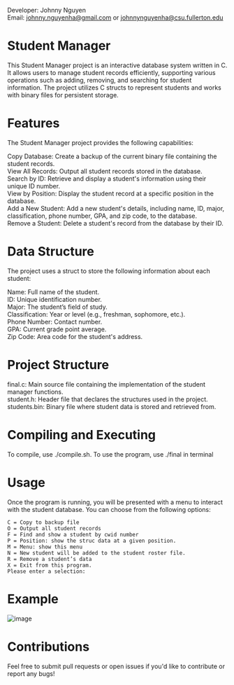 Developer: Johnny Nguyen  
Email: johnny.nguyenha@gmail.com or johnnynguyenha@csu.fullerton.edu  
# Student Manager
This Student Manager project is an interactive database system written in C. It allows users to manage student records efficiently, supporting various operations such as adding, removing, and searching for student information. The project utilizes C structs to represent students and works with binary files for persistent storage.

# Features
The Student Manager project provides the following capabilities:

  Copy Database: Create a backup of the current binary file containing the student records.  
  View All Records: Output all student records stored in the database.  
  Search by ID: Retrieve and display a student's information using their unique ID number.  
  View by Position: Display the student record at a specific position in the database.  
  Add a New Student: Add a new student's details, including name, ID, major, classification, phone number, GPA, and zip code, to the database.  
  Remove a Student: Delete a student's record from the database by their ID.  

# Data Structure
The project uses a struct to store the following information about each student:

Name: Full name of the student.  
ID: Unique identification number.  
Major: The student’s field of study.  
Classification: Year or level (e.g., freshman, sophomore, etc.).  
Phone Number: Contact number.  
GPA: Current grade point average.  
Zip Code: Area code for the student's address.  

# Project Structure
final.c: Main source file containing the implementation of the student manager functions.  
student.h: Header file that declares the structures used in the project.  
students.bin: Binary file where student data is stored and retrieved from.  

# Compiling and Executing
To compile, use ./compile.sh. To use the program, use ./final in terminal

# Usage
Once the program is running, you will be presented with a menu to interact with the student database. You can choose from the following options:

    C = Copy to backup file
    O = Output all student records
    F = Find and show a student by cwid number
    P = Position: show the struc data at a given position.
    M = Menu: show this menu
    N = New student will be added to the student roster file.
    R = Remove a student’s data
    X = Exit from this program.
    Please enter a selection: 
# Example
![image](https://github.com/user-attachments/assets/08cf3686-619d-4bf3-8c6f-2d025c4bd9ab)

# Contributions
Feel free to submit pull requests or open issues if you'd like to contribute or report any bugs!
